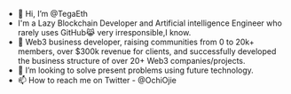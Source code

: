 - 👋 Hi, I’m @TegaEth
- I'm a Lazy Blockchain Developer and Artificial intelligence Engineer who rarely uses GitHub😹 very irresponsible,I know.
- 🌱 Web3 business developer, raising communities from 0 to 20k+ members, over $300k revenue for clients, and successfully developed the business structure of over 20+ Web3 companies/projects.
- 💞️ I’m looking to solve present problems using future technology.
- 📫 How to reach me on Twitter - @OchiOjie

<!---
TegaEth/TegaEth is a ✨ special ✨ repository because its `README.md` (this file) appears on your GitHub profile.
You can click the Preview link to take a look at your changes.
--->
